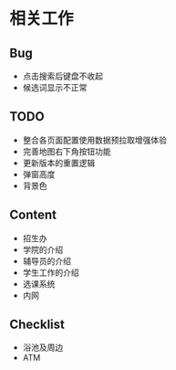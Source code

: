 # 相关工作

## Bug

- 点击搜索后键盘不收起
- 候选词显示不正常

## TODO

- 整合各页面配置使用数据预拉取增强体验
- 完善地图右下角按钮功能
- 更新版本的重置逻辑
- 弹窗高度
- 背景色

## Content

- 招生办
- 学院的介绍
- 辅导员的介绍
- 学生工作的介绍
- 选课系统
- 内网

## Checklist

- 浴池及周边
- ATM
